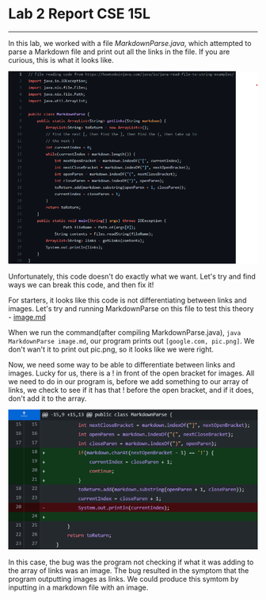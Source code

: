 # Lab 2 Report CSE 15L

***

In this lab, we worked with a file *MarkdownParse.java*, which attempted to parse a Markdown file and print out all the links in the file. If you are curious, this is what it looks like. 

![OriginalCode](lab2-1.png)

Unfortunately, this code doesn't do exactly what we want. Let's try and find ways we can break this code, and then fix it!

For starters, it looks like this code is not differentiating between links and images. Let's try and running MarkdownParse on this file to test this theory -  [image.md](https://raw.githubusercontent.com/TheZenMasterz/markdown-parse/main/image.md)

When we run the command(after compiling MarkdownParse.java), ```java MarkdownParse image.md```, our program prints out ```[google.com, pic.png]```. We don't wan't it to print out pic.png, so it looks like we were right. 

Now, we need some way to be able to differentiate between links and images. Lucky for us, there is a ! in front of the open bracket for images. All we need to do in our program is, before we add something to our array of links, we check to see if it has that ! before the open bracket, and if it does, don't add it to the array. 

![](codeChange1.png)

In this case, the bug was the program not checking if what it was adding to the array of links was an image. The bug resulted in the symptom that the program outputting images as links. We could produce this symtom by inputting in a markdown file with an image. 
